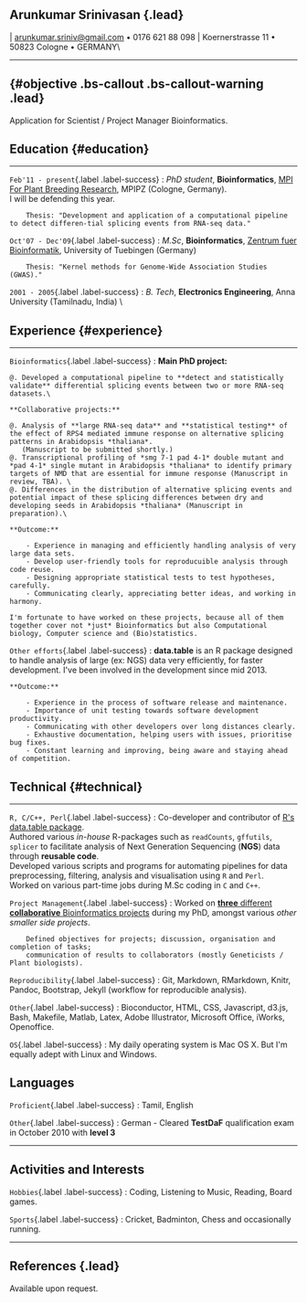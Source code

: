 
## Arunkumar Srinivasan {.lead}

| <arunkumar.sriniv@gmail.com> • 0176 621 88 098
| Koernerstrasse 11 • 50823 Cologne • GERMANY\

---

##  {#objective .bs-callout .bs-callout-warning .lead}

Application for Scientist / Project Manager Bioinformatics.


## Education {#education}

---

`Feb'11 - present`{.label .label-success} 
:   *PhD student*, **Bioinformatics**, [MPI For Plant Breeding Research](http://www.mpipz.mpg.de/13072/jimenez), MPIPZ (Cologne, Germany).\
    I will be defending this year.

        Thesis: "Development and application of a computational pipeline to detect differen-tial splicing events from RNA-seq data."

`Oct'07 - Dec'09`{.label .label-success} 
:   *M.Sc*, **Bioinformatics**, [Zentrum fuer Bioinformatik](http://www.uni-tuebingen.de/en/faculties/faculty-of-science/departments/interdepartmental-centres/centre-for-bioinformatics-tuebingen/home.html), University of Tuebingen (Germany) 

        Thesis: "Kernel methods for Genome-Wide Association Studies (GWAS)."

`2001 - 2005`{.label .label-success} 
:   *B. Tech*, **Electronics Engineering**, Anna University (Tamilnadu, India) \

## Experience {#experience}

---

`Bioinformatics`{.label .label-success} 
:   **Main PhD project:** 

    @. Developed a computational pipeline to **detect and statistically validate** differential splicing events between two or more RNA-seq datasets.\

    **Collaborative projects:** 

    @. Analysis of **large RNA-seq data** and **statistical testing** of the effect of RPS4 mediated immune response on alternative splicing patterns in Arabidopsis *thaliana*.
       (Manuscript to be submitted shortly.)
    @. Transcriptional profiling of *smg 7-1 pad 4-1* double mutant and *pad 4-1* single mutant in Arabidopsis *thaliana* to identify primary targets of NMD that are essential for immune response (Manuscript in review, TBA). \
    @. Differences in the distribution of alternative splicing events and potential impact of these splicing differences between dry and developing seeds in Arabidopsis *thaliana* (Manuscript in preparation).\
    
    **Outcome:** 
    
        - Experience in managing and efficiently handling analysis of very large data sets.
        - Develop user-friendly tools for reproducuible analysis through code reuse.
        - Designing appropriate statistical tests to test hypotheses, carefully.
        - Communicating clearly, appreciating better ideas, and working in harmony.

    I'm fortunate to have worked on these projects, because all of them together cover not *just* Bioinformatics but also Computational biology, Computer science and (Bio)statistics. 
    
`Other efforts`{.label .label-success} 
:   **data.table** is an R package designed to handle analysis of large (ex: NGS) data very efficiently, for faster development. I've been involved in the development since mid 2013.

    **Outcome:** 
    
        - Experience in the process of software release and maintenance.
        - Importance of unit testing towards software development productivity.
        - Communicating with other developers over long distances clearly.
        - Exhaustive documentation, helping users with issues, prioritise bug fixes.
        - Constant learning and improving, being aware and staying ahead of competition.

## Technical {#technical}

---

`R, C/C++, Perl`{.label .label-success} 
:   Co-developer and contributor of [R's data.table package](https://github.com/Rdatatable/datatable). \
    Authored various *in-house* R-packages such as `readCounts`, `gffutils`, `splicer` to facilitate analysis of Next Generation Sequencing (**NGS**) data through **reusable code**. \
    Developed various scripts and programs for automating pipelines for data preprocessing, filtering, analysis and visualisation using `R` and `Perl`.\
    Worked on various part-time jobs during M.Sc coding in `C` and `C++`.

`Project Management`{.label .label-success} 
:   Worked on [**three** different **collaborative** Bioinformatics projects](#experience) during my PhD, amongst various *other smaller side projects*. 
    
        Defined objectives for projects; discussion, organisation and completion of tasks; 
        communication of results to collaborators (mostly Geneticists / Plant biologists).

`Reproducibility`{.label .label-success} 
:   Git, Markdown, RMarkdown, Knitr, Pandoc, Bootstrap, Jekyll (workflow for reproducible analysis).

`Other`{.label .label-success} 
:   Bioconductor, HTML, CSS, Javascript, d3.js, Bash, Makefile, Matlab, Latex, Adobe Illustrator, Microsoft Office, iWorks, Openoffice.


`OS`{.label .label-success} 
:   My daily operating system is Mac OS X. But I'm equally adept with Linux and Windows.

## Languages

`Proficient`{.label .label-success} 
:   Tamil, English

`Other`{.label .label-success} 
:   German - Cleared **TestDaF** qualification exam in October 2010 with **level 3**

---

## Activities and Interests

`Hobbies`{.label .label-success} 
:   Coding, Listening to Music, Reading, Board games.

`Sports`{.label .label-success} 
:   Cricket, Badminton, Chess and occasionally running.

----

## References {.lead}

Available upon request.
